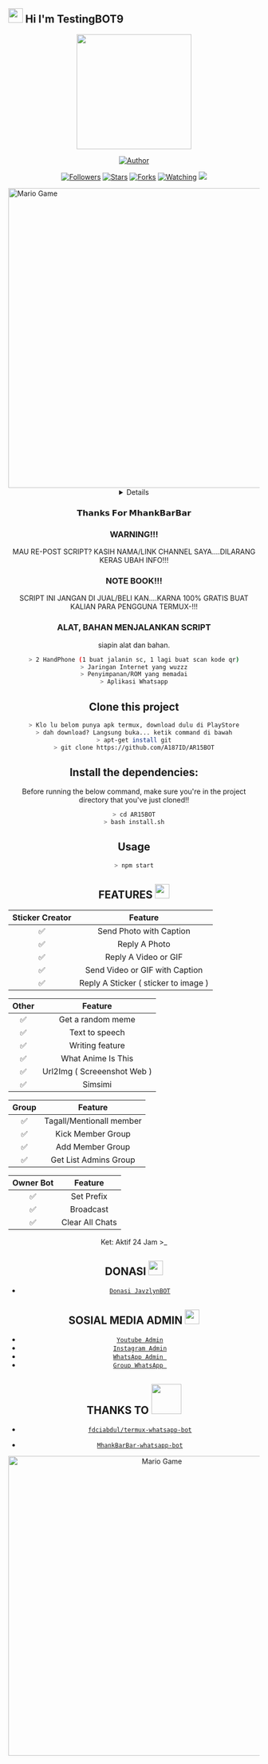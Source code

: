 ## <img src="https://github.com/TheDudeThatCode/TheDudeThatCode/blob/master/Assets/Hi.gif" width="29px"> Hi I'm TestingBOT9
<p align="center">
<img src="https://raw.githubusercontent.com/testingBOT9/matbot/main/temp/Ram.jpg" width="230" height="230"/>
</p>
<p align="center">
<a href="https://github.com/testingBOT9"><img title="Author" src="https://img.shields.io/badge/AUTHOR-testingBOT9-orange.svg?style=for-the-badge&logo=github"></a>
</p>
<p align="center">
<a href="https://github.com/testingBOT9/matbot/followers"><img title="Followers" src="https://img.shields.io/github/followers/testingBOT9?color=blue&style=flat-square"></a>
<a href="https://github.com/testingBOT9/matbot/stargazers/"><img title="Stars" src="https://img.shields.io/github/stars/testingBOT9/matbot?color=red&style=flat-square"></a>
<a href="https://github.com/testingBOT9/matbot/network/members"><img title="Forks" src="https://img.shields.io/github/forks/testingBOT9/matbot?color=red&style=flat-square"></a>
<a href="https://github.com/testingBOT9/matbot/watchers"><img title="Watching" src="https://img.shields.io/github/watchers/testingBOT9/matbot?label=Watchers&color=blue&style=flat-square"></a>
<a href="https://hits.seeyoufarm.com"><img src="https://hits.seeyoufarm.com/api/count/incr/badge.svg?url=https%3A%2F%2Fgithub.com%2FA187ID%2FAR15BOT&count_bg=%2379C83D&title_bg=%23555555&icon=probot.svg&icon_color=%2300FF6D&title=hits&edge_flat=false"/></a>
</p>
<img src="https://github.com/TheDudeThatCode/TheDudeThatCode/blob/master/Assets/Developer.gif" alt="Mario Game" width="600" />
<div align="center">
<details>

</details>

### 𝗧𝗵𝗮𝗻𝗸𝘀 𝗙𝗼𝗿 𝗠𝗵𝗮𝗻𝗸𝗕𝗮𝗿𝗕𝗮𝗿

### WARNING!!!
MAU RE-POST SCRIPT? KASIH NAMA/LINK CHANNEL SAYA....DILARANG KERAS UBAH INFO!!!

### NOTE BOOK!!!
SCRIPT INI JANGAN DI JUAL/BELI KAN....KARNA 100% GRATIS BUAT KALIAN PARA PENGGUNA TERMUX-!!!

### ALAT, BAHAN MENJALANKAN SCRIPT
siapin alat dan bahan.
```bash
> 2 HandPhone (1 buat jalanin sc, 1 lagi buat scan kode qr)
> Jaringan Internet yang wuzzz
> Penyimpanan/ROM yang memadai
> Aplikasi Whatsapp
```

## Clone this project
```bash
> Klo lu belom punya apk termux, download dulu di PlayStore
> dah download? Langsung buka... ketik command di bawah
> apt-get install git
> git clone https://github.com/A187ID/AR15BOT
```

## Install the dependencies:
Before running the below command, make sure you're in the project directory that
you've just cloned!!
```bash
> cd AR15BOT
> bash install.sh
```

## Usage

```bash
> npm start
```


## FEATURES  <img src="https://github.com/TheDudeThatCode/TheDudeThatCode/blob/master/Assets/Earth.gif" width="29px">

| Sticker Creator |                Feature           |
| :-----------: | :--------------------------------: |
|       ✅       | Send Photo with Caption          |
|       ✅       | Reply A Photo                    |
|       ✅       | Reply A Video or GIF             |
|       ✅       | Send Video or GIF with Caption   |
|       ✅       | Reply A Sticker ( sticker to image ) |

| Other  |                     Feature                     |
| :------------: | :---------------------------------------------: |
|       ✅        |   Get a random meme             |
|       ✅        |   Text to speech                |
|       ✅        |   Writing feature 				|
|       ✅        |   What Anime Is This 			|
|       ✅        |   Url2Img ( Screeenshot Web )   |
|       ✅        |   Simsimi		                |

| Group  |                     Feature               |
| :-----------: | :--------------------------------: |
|       ✅        |   Tagall/Mentionall member       |
|       ✅        |   Kick Member Group	             |
|       ✅        |   Add Member Group	             |
|       ✅        |   Get List Admins Group          |

| Owner Bot  |                     Feature           |
| :-----------: | :--------------------------------: |
|       ✅        |   Set Prefix                     |
|       ✅        |   Broadcast                      |
|       ✅        |   Clear All Chats                |

Ket: Aktif 24 Jam >_

## DONASI <img src="https://github.com/TheDudeThatCode/TheDudeThatCode/blob/master/Assets/coin.gif" width="29px">
* [`Donasi JavzlynBOT`](https://saweria.co/Javzlyn)

## SOSIAL MEDIA ADMIN <img src="https://github.com/TheDudeThatCode/TheDudeThatCode/blob/master/Assets/powerup.gif" width="29px">

* [`Youtube Admin`]()
* [`Instagram Admin`](https://instagram.com/febri_swag12)
* [`WhatsApp Admin `](https://wa.me/+6281223461910)
* [`Group WhatsApp `]()
## THANKS TO <img src="https://github.com/TheDudeThatCode/TheDudeThatCode/blob/master/Assets/Handshake.gif" width="60px">

* [`fdciabdul/termux-whatsapp-bot`](https://github.com/fdciabdul/termux-whatsapp-bot)

* [`MhankBarBar-whatsapp-bot`](https://github.com/MhankBarBar/whatsapp-bot)
<img src="https://github.com/TheDudeThatCode/TheDudeThatCode/blob/master/Assets/Mario_Gameplay.gif" alt="Mario Game" width="600" />

